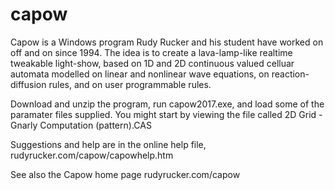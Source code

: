 # capow

Capow is a Windows program Rudy Rucker and his student have worked on off and on since 1994.  The idea is to create a lava-lamp-like realtime tweakable light-show, based on 1D and 2D continuous valued celluar automata modelled on linear and nonlinear wave equations, on reaction-diffusion rules, and on user programmable rules.

Download and unzip the program, run capow2017.exe, and load some of the paramater files supplied.  You might start by viewing the file called 2D Grid - Gnarly Computation (pattern).CAS

Suggestions and help are in the online help file, rudyrucker.com/capow/capowhelp.htm

See also the Capow home page rudyrucker.com/capow



